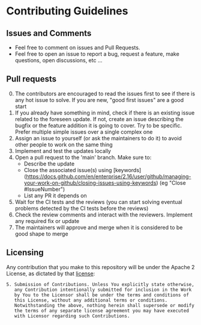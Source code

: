 # Contributing Guidelines

## Issues and Comments

* Feel free to comment on issues and Pull Requests.
* Feel free to open an issue to report a bug, request a feature, make questions, open discussions, etc ...

## Pull requests

0. The contributors are encouraged to read the issues first to see if there is any hot issue to solve. If you are new, "good first issues" are a good start
1. If you already have something in mind, check if there is an existing issue related to the foreseen update. If not, create an issue describing the bugfix or the feature addition it is going to cover. Try to be specific. Prefer multiple simple issues over a single complex one
2. Assign an issue to yourself (or ask the maintainers to do it) to avoid other people to work on the same thing
3. Implement and test the updates locally
4. Open a pull request to the 'main' branch. Make sure to:
   - Describe the update
   - Close the associated issue(s) using [keywords] (https://docs.github.com/en/enterprise/2.16/user/github/managing-your-work-on-github/closing-issues-using-keywords) (eg "Close #IssueNumber")
   - List any PR it depends on
5. Wait for the CI tests and the reviews (you can start solving eventual problems detected by the CI tests before the reviews)
6. Check the review comments and interact with the reviewers. Implement any required fix or update
7. The maintainers will approve and merge when it is considered to be good shape to merge

## Licensing

Any contribution that you make to this repository will
be under the Apache 2 License, as dictated by that
[license](http://www.apache.org/licenses/LICENSE-2.0.html):

~~~
5. Submission of Contributions. Unless You explicitly state otherwise,
   any Contribution intentionally submitted for inclusion in the Work
   by You to the Licensor shall be under the terms and conditions of
   this License, without any additional terms or conditions.
   Notwithstanding the above, nothing herein shall supersede or modify
   the terms of any separate license agreement you may have executed
   with Licensor regarding such Contributions.
~~~

